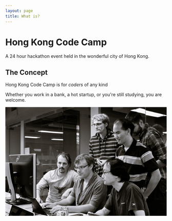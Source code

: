 ```yaml
---
layout: page
title: What is?
---
```


# Hong Kong Code Camp

A 24 hour hackathon event held in the wonderful city of Hong Kong.

## The Concept

Hong Kong Code Camp is for *coders* of any kind

Whether you work in a bank, a hot startup, or you're still studying, you are welcome.

![Working together](images/cc01/L1023991-M.jpg)